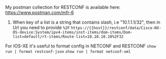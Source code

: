 My postman collection for RESTCONF is available here: https://www.postman.com/mfr-6



1. When key of a list is a string that contains slash, i.e "10.1.1.1/32", then in Url you need to provide `%2F`
`https://{{host}}/restconf/data/Cisco-NX-OS-device:System/ipv4-items/inst-items/dom-items/Dom-list=default/rt-items/Route-list=10.10.10.10%2F32`

For IOS-XE it's useful to format config in NETCONF and RESTCONF
`show run | format restconf-json`
`show run | format netconf-xml`
